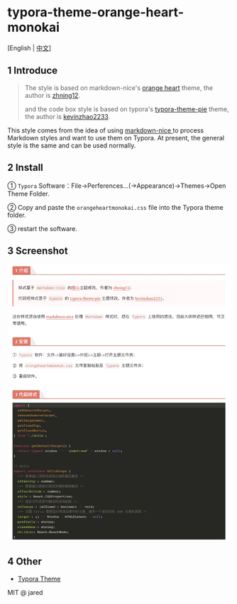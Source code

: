 # typora-theme-orange-heart-monokai

[English | [中文](README_CN.md)]

## 1 Introduce

> The style is based on markdown-nice's [orange heart](https://preview.mdnice.com/themes/id/1) theme, the author is [zhning12](https://github.com/zhning12).
>
> and the code box style is based on typora's [typora-theme-pie](https://github.com/kevinzhao2233/typora-theme-pie) theme, the author is [kevinzhao2233](https://github.com/kevinzhao2233).

This style comes from the idea of using [markdown-nice ](https://github.com/mdnice/markdown-nice)to process Markdown styles and want to use them on Typora. At present, the general style is the same and can be used normally.

## 2 Install

① `Typora` Software：File->Perferences...(->Appearance)->Themes->Open Theme Folder.

② Copy and paste the `orangeheartmonokai.css` file into the Typora theme folder.

③ restart the software.

## 3 Screenshot

![typora_theme_orange_heart](Xnip2021-03-22_11-38-56.jpg)

## 4 Other

- [Typora Theme](http://theme.typora.io/)

MIT @ jared
